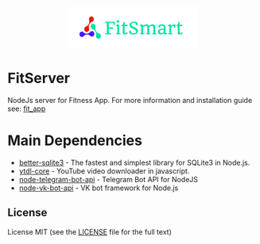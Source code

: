 <p align="center">
    <img src="https://raw.githubusercontent.com/thenaim/fit_app/master/res/light_logo.png">
</p>

# FitServer

NodeJs server for Fitness App. For more information and installation guide see: [fit_app](https://github.com/thenaim/fit_app)

# Main Dependencies

- [better-sqlite3](https://github.com/JoshuaWise/better-sqlite3) - The fastest and simplest library for SQLite3 in Node.js.
- [ytdl-core](https://github.com/fent/node-ytdl-core) - YouTube video downloader in javascript.
- [node-telegram-bot-api](https://github.com/yagop/node-telegram-bot-api) - Telegram Bot API for NodeJS
- [node-vk-bot-api](https://github.com/node-vk-bot-api/node-vk-bot-api) - VK bot framework for Node.js

## License

License MIT (see the [LICENSE](https://github.com/thenaim/fit_server/blob/master/LICENSE) file for the full text)
